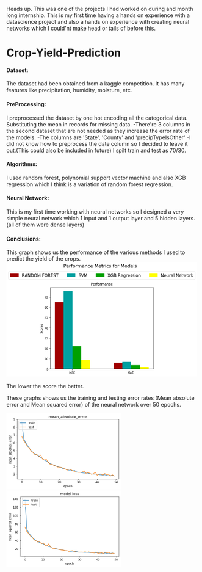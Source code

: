    Heads up. This was one of the projects I had worked on during and month long internship. This is my first time having a hands on experience with a datascience project and also a hands on experience with creating neural networks which I could'nt make head or tails of before this. 

# Crop-Yield-Prediction

#### Dataset:
  The dataset had been obtained from a kaggle competition. It has many features like precipitation, humidity, moisture, etc.
  
#### PreProcessing:
  I preprocessed the dataset by one hot encoding all the categorical data. Substituting the mean in records for missing data. 
								-There're 3 columns in the second dataset that are not needed as they increase the error rate of the models.
								-The columns are 'State', 'County' and 'precipTypeIsOther'
								-I did not know how to preprocess the date column so I decided to leave it out.(This could also be included in future)
I spilt train and test as 70/30.

#### Algorithms:
  I used random forest, polynomial support vector machine and also XGB regression which I think is a variation of random forest regression.
	
#### Neural Network:
  This is my first time working with neural networks so I designed a very simple neural network which 1 input and 1 output layer and 5 hidden layers.(all of them were dense layers)
	
#### Conclusions:
<p>
  This graph shows us the performance of the various methods I used to predict the yield of the crops.
<img src="Conclusions/performance_metrics.png" alt="alt text" width="500" height="300">
</p>
<p>The lower the score the better.
</p>
<p>
  These graphs shows us the training and testing error rates (Mean absolute error and Mean squared error) of the neural network over 50 epochs.
</p>
<p>
<img src="Conclusions/MAE_dataset2.png" alt="alt text" width="300" height="200">
<img src="Conclusions/MSE_Dataset2.png" alt="alt text" width="300" height="200">
</p>
